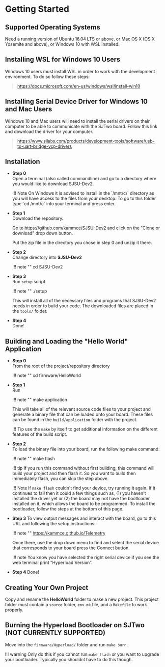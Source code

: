 # Getting Started

## Supported Operating Systems

Need a running version of Ubuntu 16.04 LTS or above, or Mac OS X (OS X
Yosemite and above), or Windows 10 with WSL installed.

## Installing WSL for Windows 10 Users

Windows 10 users must install WSL in order to work with the development
environment. To do so follow these steps:

> <https://docs.microsoft.com/en-us/windows/wsl/install-win10>

## Installing Serial Device Driver for Windows 10 and Mac Users

Windows 10 and Mac users will need to install the serial drivers on
their computer to be able to communicate with the SJTwo board. Follow
this link and download the driver for your computer.

> <https://www.silabs.com/products/development-tools/software/usb-to-uart-bridge-vcp-drivers>

## Installation

  - **Step 0**  
    Open a terminal (also called commandline) and go to a directory
    where you would like to download SJSU-Dev2.
    
    <div class="note">
    
    <div class="admonition-title">

     </div>
    !!! Note
        On Windows it is advised to install in the `/mnt/c/` directory as
        you will have access to the files from your desktop. To go to this
        folder type `cd /mnt/c` into your terminal and press enter.

    </div>

  - **Step 1**  
    Download the repository.
    
    Go to <https://github.com/kammce/SJSU-Dev2> and click on the "Clone
    or download" drop down button.
    
    Put the zip file in the directory you chose in step 0 and unzip it
    there.

  - **Step 2**  
    Change directory into **SJSU-Dev2**
    
    !!! note ""
        cd SJSU-Dev2

  - **Step 3**  
    Run `setup` script.
    
    !!! note ""
         ./setup
    
    This will install all of the necessary files and programs that
    SJSU-Dev2 needs in order to build your code. The downloaded files
    are placed in the `tools/` folder.

  - **Step 4**  
    Done\!

## Building and Loading the "Hello World" Application

  - **Step 0**  
    From the root of the project/repository directory
    
    !!! note ""
        cd firmware/HelloWorld

  - **Step 1**  
    Run
    
    !!! note ""
        make application
    
    This will take all of the relevant source code files to your project
    and generate a binary file that can be loaded onto your board. These
    files can be found in the `build/application` folder with the
    project.
    
    <div class="tip">
    
    <div class="admonition-title">
    
    !!! Tip
        use the `make` by itself to get additional information on the
        different features of the build script.
    
    </div>

  - **Step 2**  
    To load the binary file into your board, run the following make
    command:
    
    !!! note ""
        make flash
    
    <div class="tip">
    
    <div class="admonition-title">
    
    !!! tip
        If you run this command without first building, this command will
        build your project and then flash it. So you want to build then
        immediately flash, you can skip the step above.
    
    </div>
    
    <div class="note">
    
    <div class="admonition-title">
    
    !!! Note
        If `make flash` couldn't find your device, try running it again. If
        it continues to fail then it could a few things such as, (1) you
        haven't installed the driver yet or (2) the board may not have the bootloader installed on it, which allows the board to be programmed. To install the bootloader, follow the steps at the bottom of this page.
    
    </div>


  - **Step 3**
    To view output messages and interact with the board, go to this URL and following the setup instructions:

    !!! note ""
        https://kammce.github.io/Telemetry

     Once there, use the drop down menu to find and select the serial device that corresponds to your board press the Connect button.

    !!! note
        You know you have selected the right serial device if you see the web terminal print “Hyperload Version”.

  - **Step 4**
    Done!

## Creating Your Own Project

Copy and rename the **HelloWorld** folder to make a new project. This project
folder must contain a `source` folder, `env.mk` file, and a `Makefile` to work properly.


## Burning the Hyperload Bootloader on SJTwo (NOT CURRENTLY SUPPORTED)

Move into the `firmware/Hyperload/` folder and run `make burn`.

!!! warning
    Only do this if you cannot run `make flash` or you want to upgrade
    your bootloader. Typically you shouldnt have to do this though. 

    
